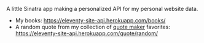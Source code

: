 A little Sinatra app making a personalized API for my personal website data.

* My books: https://eleventy-site-api.herokuapp.com/books/
* A random quote from my collection of [quote maker](https://www.quotemaker.maxwellantonucci.com/) favorites: https://eleventy-site-api.herokuapp.com/quote/random/
